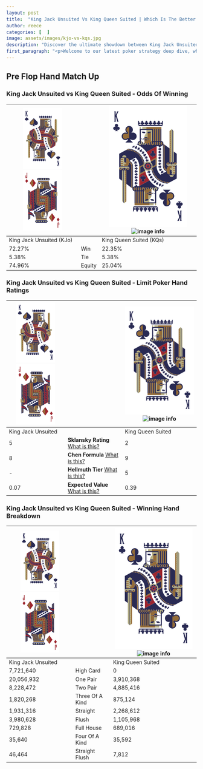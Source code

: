 ```yaml
---
layout: post
title:  "King Jack Unsuited Vs King Queen Suited | Which Is The Better Hand In Poker? A Complete Guide"
author: reece
categories: [  ]
image: assets/images/kjo-vs-kqs.jpg
description: "Discover the ultimate showdown between King Jack Unsuited and King Queen Suited in poker! Uncover the odds, strategies, and scenarios where one hand triumphs over the other. Get ready to up your poker game with this thrilling analysis."
first_paragraph: "<p>Welcome to our latest poker strategy deep dive, where we're pitting two distinct hands against each other in a high-stakes showdown: King Jack Unsuited vs King Queen Suited.</p><p>In the dynamic world of poker, every decision counts, and knowing which hand holds the upper hand is key to your success at the table.</p><p>In this article, we'll dissect these two hands, explore the scenarios where one dominates the other, and equip you with the knowledge to make strategic choices that can tip the odds in your favor.</p><p>Get ready to unravel the intriguing dynamics of these poker hands and elevate your game to new heights.</p>"
---
```




[comment]: # (sp0)

## Pre Flop Hand Match Up

<div class="table hand-ratings" markdown="1"> 



### King Jack Unsuited vs King Queen Suited - Odds Of Winning


    
| ![image info](assets/images/hand1/K.png) ![image info](assets/images/hand1/Jo.png) |  | ![image info](assets/images/hand2/K.png) ![image info](assets/images/hand2/Qs.png) |
| -------- | -------- | -------- |
| King Jack Unsuited (KJo) |  | King Queen Suited (KQs) |
| 72.27% | Win | 22.35% |
| 5.38% | Tie | 5.38% |
| 74.96% | Equity | 25.04% |




[comment]: # (sp1)



### King Jack Unsuited vs King Queen Suited - Limit Poker Hand Ratings


    
| ![image info](assets/images/hand1/K.png) ![image info](assets/images/hand1/Jo.png) |  | ![image info](assets/images/hand2/K.png) ![image info](assets/images/hand2/Qs.png) |
| -------- | -------- | -------- |
| King Jack Unsuited |  | King Queen Suited |
| 5 | **Sklansky Rating** [What is this?](/sklansky-rating-explained) | 2 |
| 8 | **Chen Formula** [What is this?](/chen-formula-explained) | 9 |
| - | **Hellmuth Tier** [What is this?](/Hellmuth-tier-explained) | 5 |
| 0.07 | **Expected Value** [What is this?](/expected-value-explained) | 0.39 |




[comment]: # (sp2)



### King Jack Unsuited vs King Queen Suited - Winning Hand Breakdown


    
| ![image info](assets/images/hand1/K.png) ![image info](assets/images/hand1/Jo.png) |  | ![image info](assets/images/hand2/K.png) ![image info](assets/images/hand2/Qs.png) |
| -------- | -------- | -------- |
| King Jack Unsuited |  | King Queen Suited |
| 7,721,640 | High Card | 0 |
| 20,056,932 | One Pair | 3,910,368 |
| 8,228,472 | Two Pair | 4,885,416 |
| 1,820,268 | Three Of A Kind | 875,124 |
| 1,931,316 | Straight | 2,268,612 |
| 3,980,628 | Flush | 1,105,968 |
| 729,828 | Full House | 689,016 |
| 35,640 | Four Of A Kind | 35,592 |
| 46,464 | Straight Flush | 7,812 |




[comment]: # (sp3)



</div>

[comment]: # (sp4)



[comment]: # (sp5)

